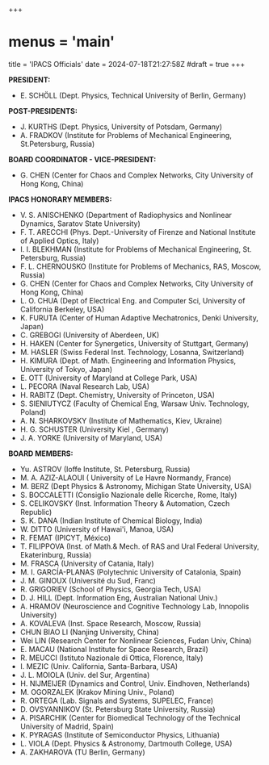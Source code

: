 +++
# menus = 'main'
title = 'IPACS Officials'
date = 2024-07-18T21:27:58Z
#draft = true
+++


**PRESIDENT:**

* E. SCHÖLL (Dept. Physics, Technical University of Berlin, Germany)


**POST-PRESIDENTS:**

* J. KURTHS (Dept. Physics, University of Potsdam, Germany)
* A. FRADKOV (Institute for Problems of Mechanical Engineering, St.Petersburg, Russia)


**BOARD COORDINATOR - VICE-PRESIDENT:**

* G. CHEN (Center for Chaos and Complex Networks, City University of Hong Kong, China)


**IPACS HONORARY MEMBERS:**

* V. S. ANISCHENKO (Department of Radiophysics and Nonlinear Dynamics, Saratov State University)
* F. T. ARECCHI (Phys. Dept.-University of Firenze and National Institute of Applied Optics, Italy)
* I. I. BLEKHMAN (Institute for Problems of Mechanical Engineering, St. Petersburg, Russia)
* F. L. CHERNOUSKO (Institute for Problems of Mechanics, RAS, Moscow, Russia)
* G. CHEN (Center for Chaos and Complex Networks, City University of Hong Kong, China)
* L. O. CHUA (Dept of Electrical Eng. and Computer Sci, University of California Berkeley, USA)
* K. FURUTA (Center of Human Adaptive Mechatronics, Denki University, Japan)
* C. GREBOGI (University of Aberdeen, UK)
* H. HAKEN (Center for Synergetics, University of Stuttgart, Germany)
* M. HASLER (Swiss Federal Inst. Technology, Losanna, Switzerland)
* H. KIMURA (Dept. of Math. Engineering and Information Physics, University of Tokyo, Japan)
* E. OTT (University of Maryland at College Park, USA)
* L. PECORA (Naval Research Lab, USA)
* H. RABITZ (Dept. Chemistry, University of Princeton, USA)
* S. SIENIUTYCZ (Faculty of Chemical Eng, Warsaw Univ. Technology, Poland)
* A. N. SHARKOVSKY (Institute of Mathematics, Kiev, Ukraine)
* H. G. SCHUSTER (University Kiel , Germany)
* J. A. YORKE (University of Maryland, USA)


**BOARD MEMBERS:**

* Yu. ASTROV (Ioffe Institute, St. Petersburg, Russia)
* M. A. AZIZ-ALAOUI ( University of Le Havre Normandy, France)
* M. BERZ (Dept Physics & Astronomy, Michigan State University, USA)
* S. BOCCALETTI (Consiglio Nazionale delle Ricerche, Rome, Italy)
* S. CELIKOVSKY (Inst. Information Theory & Automation, Czech Republic)
* S. K. DANA (Indian Institute of Chemical Biology, India)
* W. DITTO (University of Hawai'i, Manoa, USA)
* R. FEMAT (IPICYT, México)
* T. FILIPPOVA (Inst. of Math.& Mech. of RAS and Ural Federal University, Ekaterinburg, Russia)
* M. FRASCA (University of Catania, Italy)
* M. I. GARCÍA-PLANAS (Polytechnic University of Catalonia, Spain)
* J. M. GINOUX (Université du Sud, Franc)
* R. GRIGORIEV (School of Physics, Georgia Tech, USA)
* D. J. HILL (Dept. Information Eng, Australian National Univ.)
* A. HRAMOV (Neuroscience and Cognitive Technology Lab, Innopolis University)
* A. KOVALEVA (Inst. Space Research, Moscow, Russia)
* CHUN BIAO LI (Nanjing University, China)
* Wei LIN (Research Center for Nonlinear Sciences, Fudan Univ, China)
* E. MACAU (National Institute for Space Research, Brazil)
* R. MEUCCI (Istituto Nazionale di Ottica, Florence, Italy)
* I. MEZIC (Univ. California, Santa-Barbara, USA)
* J. L. MOIOLA (Univ. del Sur, Argentina)
* H. NIJMEIJER (Dynamics and Control, Univ. Eindhoven, Netherlands)
* M. OGORZALEK (Krakov Mining Univ., Poland)
* R. ORTEGA (Lab. Signals and Systems, SUPELEC, France)
* D. OVSYANNIKOV (St. Petersburg State University, Russia)
* A. PISARCHIK (Center for Biomedical Technology of the Technical University of Madrid, Spain)
* K. PYRAGAS (Institute of Semiconductor Physics, Lithuania)
* L. VIOLA (Dept. Physics & Astronomy, Dartmouth College, USA)
* A. ZAKHAROVA (TU Berlin, Germany)

